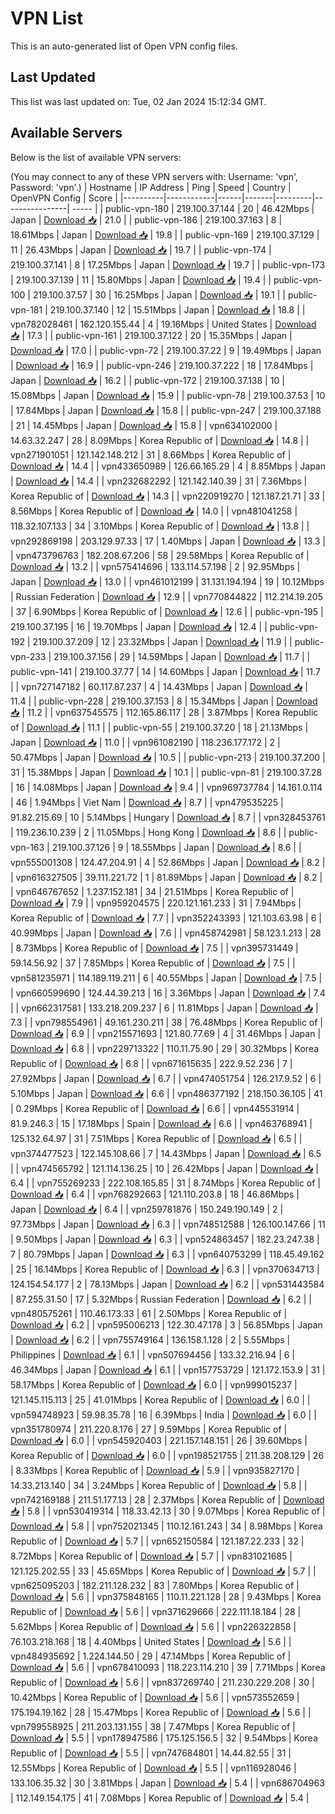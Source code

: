 # VPN List

This is an auto-generated list of Open VPN config files.

## Last Updated

This list was last updated on: Tue, 02 Jan 2024 15:12:34 GMT.

## Available Servers

Below is the list of available VPN servers:

(You may connect to any of these VPN servers with: Username: 'vpn', Password: 'vpn'.)
| Hostname | IP Address | Ping | Speed | Country | OpenVPN Config | Score |
|----------|------------|------|-------|---------|----------------| ----- |
| public-vpn-180 | 219.100.37.144 | 20 | 46.42Mbps | Japan | [Download 📥](./configs/server_0_JP.ovpn) | 21.0 |
| public-vpn-186 | 219.100.37.163 | 8 | 18.61Mbps | Japan | [Download 📥](./configs/server_1_JP.ovpn) | 19.8 |
| public-vpn-169 | 219.100.37.129 | 11 | 26.43Mbps | Japan | [Download 📥](./configs/server_2_JP.ovpn) | 19.7 |
| public-vpn-174 | 219.100.37.141 | 8 | 17.25Mbps | Japan | [Download 📥](./configs/server_3_JP.ovpn) | 19.7 |
| public-vpn-173 | 219.100.37.139 | 11 | 15.80Mbps | Japan | [Download 📥](./configs/server_4_JP.ovpn) | 19.4 |
| public-vpn-100 | 219.100.37.57 | 30 | 16.25Mbps | Japan | [Download 📥](./configs/server_5_JP.ovpn) | 19.1 |
| public-vpn-181 | 219.100.37.140 | 12 | 15.51Mbps | Japan | [Download 📥](./configs/server_6_JP.ovpn) | 18.8 |
| vpn782028461 | 162.120.155.44 | 4 | 19.16Mbps | United States | [Download 📥](./configs/server_7_US.ovpn) | 17.3 |
| public-vpn-161 | 219.100.37.122 | 20 | 15.35Mbps | Japan | [Download 📥](./configs/server_8_JP.ovpn) | 17.0 |
| public-vpn-72 | 219.100.37.22 | 9 | 19.49Mbps | Japan | [Download 📥](./configs/server_9_JP.ovpn) | 16.9 |
| public-vpn-246 | 219.100.37.222 | 18 | 17.84Mbps | Japan | [Download 📥](./configs/server_10_JP.ovpn) | 16.2 |
| public-vpn-172 | 219.100.37.138 | 10 | 15.08Mbps | Japan | [Download 📥](./configs/server_11_JP.ovpn) | 15.9 |
| public-vpn-78 | 219.100.37.53 | 10 | 17.84Mbps | Japan | [Download 📥](./configs/server_12_JP.ovpn) | 15.8 |
| public-vpn-247 | 219.100.37.188 | 21 | 14.45Mbps | Japan | [Download 📥](./configs/server_13_JP.ovpn) | 15.8 |
| vpn634102000 | 14.63.32.247 | 28 | 8.09Mbps | Korea Republic of | [Download 📥](./configs/server_14_KR.ovpn) | 14.8 |
| vpn271901051 | 121.142.148.212 | 31 | 8.66Mbps | Korea Republic of | [Download 📥](./configs/server_15_KR.ovpn) | 14.4 |
| vpn433650989 | 126.66.165.29 | 4 | 8.85Mbps | Japan | [Download 📥](./configs/server_16_JP.ovpn) | 14.4 |
| vpn232682292 | 121.142.140.39 | 31 | 7.36Mbps | Korea Republic of | [Download 📥](./configs/server_17_KR.ovpn) | 14.3 |
| vpn220919270 | 121.187.21.71 | 33 | 8.56Mbps | Korea Republic of | [Download 📥](./configs/server_18_KR.ovpn) | 14.0 |
| vpn481041258 | 118.32.107.133 | 34 | 3.10Mbps | Korea Republic of | [Download 📥](./configs/server_19_KR.ovpn) | 13.8 |
| vpn292869198 | 203.129.97.33 | 17 | 1.40Mbps | Japan | [Download 📥](./configs/server_20_JP.ovpn) | 13.3 |
| vpn473796763 | 182.208.67.206 | 58 | 29.58Mbps | Korea Republic of | [Download 📥](./configs/server_21_KR.ovpn) | 13.2 |
| vpn575414696 | 133.114.57.198 | 2 | 92.95Mbps | Japan | [Download 📥](./configs/server_22_JP.ovpn) | 13.0 |
| vpn461012199 | 31.131.194.194 | 19 | 10.12Mbps | Russian Federation | [Download 📥](./configs/server_23_RU.ovpn) | 12.9 |
| vpn770844822 | 112.214.19.205 | 37 | 6.90Mbps | Korea Republic of | [Download 📥](./configs/server_24_KR.ovpn) | 12.6 |
| public-vpn-195 | 219.100.37.195 | 16 | 19.70Mbps | Japan | [Download 📥](./configs/server_25_JP.ovpn) | 12.4 |
| public-vpn-192 | 219.100.37.209 | 12 | 23.32Mbps | Japan | [Download 📥](./configs/server_26_JP.ovpn) | 11.9 |
| public-vpn-233 | 219.100.37.156 | 29 | 14.59Mbps | Japan | [Download 📥](./configs/server_27_JP.ovpn) | 11.7 |
| public-vpn-141 | 219.100.37.77 | 14 | 14.60Mbps | Japan | [Download 📥](./configs/server_28_JP.ovpn) | 11.7 |
| vpn727147182 | 60.117.87.237 | 4 | 14.43Mbps | Japan | [Download 📥](./configs/server_29_JP.ovpn) | 11.4 |
| public-vpn-228 | 219.100.37.153 | 8 | 15.34Mbps | Japan | [Download 📥](./configs/server_30_JP.ovpn) | 11.2 |
| vpn637545575 | 112.165.86.117 | 28 | 3.87Mbps | Korea Republic of | [Download 📥](./configs/server_31_KR.ovpn) | 11.1 |
| public-vpn-55 | 219.100.37.20 | 18 | 21.13Mbps | Japan | [Download 📥](./configs/server_32_JP.ovpn) | 11.0 |
| vpn961082190 | 118.236.177.172 | 2 | 50.47Mbps | Japan | [Download 📥](./configs/server_33_JP.ovpn) | 10.5 |
| public-vpn-213 | 219.100.37.200 | 31 | 15.38Mbps | Japan | [Download 📥](./configs/server_34_JP.ovpn) | 10.1 |
| public-vpn-81 | 219.100.37.28 | 16 | 14.08Mbps | Japan | [Download 📥](./configs/server_35_JP.ovpn) | 9.4 |
| vpn969737784 | 14.161.0.114 | 46 | 1.94Mbps | Viet Nam | [Download 📥](./configs/server_36_VN.ovpn) | 8.7 |
| vpn479535225 | 91.82.215.69 | 10 | 5.14Mbps | Hungary | [Download 📥](./configs/server_37_HU.ovpn) | 8.7 |
| vpn328453761 | 119.236.10.239 | 2 | 11.05Mbps | Hong Kong | [Download 📥](./configs/server_38_HK.ovpn) | 8.6 |
| public-vpn-163 | 219.100.37.126 | 9 | 18.55Mbps | Japan | [Download 📥](./configs/server_39_JP.ovpn) | 8.6 |
| vpn555001308 | 124.47.204.91 | 4 | 52.86Mbps | Japan | [Download 📥](./configs/server_40_JP.ovpn) | 8.2 |
| vpn616327505 | 39.111.221.72 | 1 | 81.89Mbps | Japan | [Download 📥](./configs/server_41_JP.ovpn) | 8.2 |
| vpn646767652 | 1.237.152.181 | 34 | 21.51Mbps | Korea Republic of | [Download 📥](./configs/server_42_KR.ovpn) | 7.9 |
| vpn959204575 | 220.121.161.233 | 31 | 7.94Mbps | Korea Republic of | [Download 📥](./configs/server_43_KR.ovpn) | 7.7 |
| vpn352243393 | 121.103.63.98 | 6 | 40.99Mbps | Japan | [Download 📥](./configs/server_44_JP.ovpn) | 7.6 |
| vpn458742981 | 58.123.1.213 | 28 | 8.73Mbps | Korea Republic of | [Download 📥](./configs/server_45_KR.ovpn) | 7.5 |
| vpn395731449 | 59.14.56.92 | 37 | 7.85Mbps | Korea Republic of | [Download 📥](./configs/server_46_KR.ovpn) | 7.5 |
| vpn581235971 | 114.189.119.211 | 6 | 40.55Mbps | Japan | [Download 📥](./configs/server_47_JP.ovpn) | 7.5 |
| vpn660599690 | 124.44.39.213 | 16 | 3.36Mbps | Japan | [Download 📥](./configs/server_48_JP.ovpn) | 7.4 |
| vpn662317581 | 133.218.209.237 | 6 | 11.81Mbps | Japan | [Download 📥](./configs/server_49_JP.ovpn) | 7.3 |
| vpn798554961 | 49.161.230.211 | 38 | 76.48Mbps | Korea Republic of | [Download 📥](./configs/server_50_KR.ovpn) | 6.9 |
| vpn215571693 | 121.80.77.69 | 4 | 31.46Mbps | Japan | [Download 📥](./configs/server_51_JP.ovpn) | 6.8 |
| vpn229713322 | 110.11.75.90 | 29 | 30.32Mbps | Korea Republic of | [Download 📥](./configs/server_52_KR.ovpn) | 6.8 |
| vpn671615635 | 222.9.52.236 | 7 | 27.92Mbps | Japan | [Download 📥](./configs/server_53_JP.ovpn) | 6.7 |
| vpn474051754 | 126.217.9.52 | 6 | 5.10Mbps | Japan | [Download 📥](./configs/server_54_JP.ovpn) | 6.6 |
| vpn486377192 | 218.150.36.105 | 41 | 0.29Mbps | Korea Republic of | [Download 📥](./configs/server_55_KR.ovpn) | 6.6 |
| vpn445531914 | 81.9.246.3 | 15 | 17.18Mbps | Spain | [Download 📥](./configs/server_56_ES.ovpn) | 6.6 |
| vpn463768941 | 125.132.64.97 | 31 | 7.51Mbps | Korea Republic of | [Download 📥](./configs/server_57_KR.ovpn) | 6.5 |
| vpn374477523 | 122.145.108.66 | 7 | 14.43Mbps | Japan | [Download 📥](./configs/server_58_JP.ovpn) | 6.5 |
| vpn474565792 | 121.114.136.25 | 10 | 26.42Mbps | Japan | [Download 📥](./configs/server_59_JP.ovpn) | 6.4 |
| vpn755269233 | 222.108.165.85 | 31 | 8.74Mbps | Korea Republic of | [Download 📥](./configs/server_60_KR.ovpn) | 6.4 |
| vpn768292663 | 121.110.203.8 | 18 | 46.86Mbps | Japan | [Download 📥](./configs/server_61_JP.ovpn) | 6.4 |
| vpn259781876 | 150.249.190.149 | 2 | 97.73Mbps | Japan | [Download 📥](./configs/server_62_JP.ovpn) | 6.3 |
| vpn748512588 | 126.100.147.66 | 11 | 9.50Mbps | Japan | [Download 📥](./configs/server_63_JP.ovpn) | 6.3 |
| vpn524863457 | 182.23.247.38 | 7 | 80.79Mbps | Japan | [Download 📥](./configs/server_64_JP.ovpn) | 6.3 |
| vpn640753299 | 118.45.49.162 | 25 | 16.14Mbps | Korea Republic of | [Download 📥](./configs/server_65_KR.ovpn) | 6.3 |
| vpn370634713 | 124.154.54.177 | 2 | 78.13Mbps | Japan | [Download 📥](./configs/server_66_JP.ovpn) | 6.2 |
| vpn531443584 | 87.255.31.50 | 17 | 5.32Mbps | Russian Federation | [Download 📥](./configs/server_67_RU.ovpn) | 6.2 |
| vpn480575261 | 110.46.173.33 | 61 | 2.50Mbps | Korea Republic of | [Download 📥](./configs/server_68_KR.ovpn) | 6.2 |
| vpn595006213 | 122.30.47.178 | 3 | 56.85Mbps | Japan | [Download 📥](./configs/server_69_JP.ovpn) | 6.2 |
| vpn755749164 | 136.158.1.128 | 2 | 5.55Mbps | Philippines | [Download 📥](./configs/server_70_PH.ovpn) | 6.1 |
| vpn507694456 | 133.32.216.94 | 6 | 46.34Mbps | Japan | [Download 📥](./configs/server_71_JP.ovpn) | 6.1 |
| vpn157753729 | 121.172.153.9 | 31 | 58.17Mbps | Korea Republic of | [Download 📥](./configs/server_72_KR.ovpn) | 6.0 |
| vpn999015237 | 121.145.115.113 | 25 | 41.01Mbps | Korea Republic of | [Download 📥](./configs/server_73_KR.ovpn) | 6.0 |
| vpn594748923 | 59.98.35.78 | 16 | 6.39Mbps | India | [Download 📥](./configs/server_74_IN.ovpn) | 6.0 |
| vpn351780974 | 211.220.8.176 | 27 | 9.59Mbps | Korea Republic of | [Download 📥](./configs/server_75_KR.ovpn) | 6.0 |
| vpn545920403 | 221.157.148.151 | 26 | 39.60Mbps | Korea Republic of | [Download 📥](./configs/server_76_KR.ovpn) | 6.0 |
| vpn198521755 | 211.38.208.129 | 26 | 8.33Mbps | Korea Republic of | [Download 📥](./configs/server_77_KR.ovpn) | 5.9 |
| vpn935827170 | 14.33.213.140 | 34 | 3.24Mbps | Korea Republic of | [Download 📥](./configs/server_78_KR.ovpn) | 5.8 |
| vpn742169188 | 211.51.177.13 | 28 | 2.37Mbps | Korea Republic of | [Download 📥](./configs/server_79_KR.ovpn) | 5.8 |
| vpn530419314 | 118.33.42.13 | 30 | 9.07Mbps | Korea Republic of | [Download 📥](./configs/server_80_KR.ovpn) | 5.8 |
| vpn752021345 | 110.12.161.243 | 34 | 8.98Mbps | Korea Republic of | [Download 📥](./configs/server_81_KR.ovpn) | 5.7 |
| vpn652150584 | 121.187.22.233 | 32 | 8.72Mbps | Korea Republic of | [Download 📥](./configs/server_82_KR.ovpn) | 5.7 |
| vpn831021685 | 121.125.202.55 | 33 | 45.65Mbps | Korea Republic of | [Download 📥](./configs/server_83_KR.ovpn) | 5.7 |
| vpn625095203 | 182.211.128.232 | 83 | 7.80Mbps | Korea Republic of | [Download 📥](./configs/server_84_KR.ovpn) | 5.6 |
| vpn375848165 | 110.11.221.128 | 28 | 9.43Mbps | Korea Republic of | [Download 📥](./configs/server_85_KR.ovpn) | 5.6 |
| vpn371629666 | 222.111.18.184 | 28 | 5.62Mbps | Korea Republic of | [Download 📥](./configs/server_86_KR.ovpn) | 5.6 |
| vpn226322858 | 76.103.218.168 | 18 | 4.40Mbps | United States | [Download 📥](./configs/server_87_US.ovpn) | 5.6 |
| vpn484935692 | 1.224.144.50 | 29 | 47.14Mbps | Korea Republic of | [Download 📥](./configs/server_88_KR.ovpn) | 5.6 |
| vpn678410093 | 118.223.114.210 | 39 | 7.71Mbps | Korea Republic of | [Download 📥](./configs/server_89_KR.ovpn) | 5.6 |
| vpn837269740 | 211.230.229.208 | 30 | 10.42Mbps | Korea Republic of | [Download 📥](./configs/server_90_KR.ovpn) | 5.6 |
| vpn573552659 | 175.194.19.162 | 28 | 15.47Mbps | Korea Republic of | [Download 📥](./configs/server_91_KR.ovpn) | 5.6 |
| vpn799558925 | 211.203.131.155 | 38 | 7.47Mbps | Korea Republic of | [Download 📥](./configs/server_92_KR.ovpn) | 5.5 |
| vpn178947586 | 175.125.156.5 | 32 | 9.54Mbps | Korea Republic of | [Download 📥](./configs/server_93_KR.ovpn) | 5.5 |
| vpn747684801 | 14.44.82.55 | 31 | 12.55Mbps | Korea Republic of | [Download 📥](./configs/server_94_KR.ovpn) | 5.5 |
| vpn116928046 | 133.106.35.32 | 30 | 3.81Mbps | Japan | [Download 📥](./configs/server_95_JP.ovpn) | 5.4 |
| vpn686704963 | 112.149.154.175 | 41 | 7.08Mbps | Korea Republic of | [Download 📥](./configs/server_96_KR.ovpn) | 5.4 |
